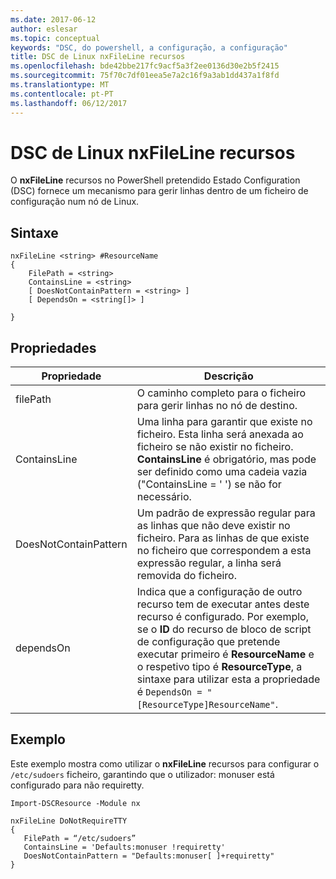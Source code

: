 ```yaml
---
ms.date: 2017-06-12
author: eslesar
ms.topic: conceptual
keywords: "DSC, do powershell, a configuração, a configuração"
title: DSC de Linux nxFileLine recursos
ms.openlocfilehash: bde42bbe217fc9acf5a3f2ee0136d30e2b5f2415
ms.sourcegitcommit: 75f70c7df01eea5e7a2c16f9a3ab1dd437a1f8fd
ms.translationtype: MT
ms.contentlocale: pt-PT
ms.lasthandoff: 06/12/2017
---
```

# <a name="dsc-for-linux-nxfileline-resource"></a>DSC de Linux nxFileLine recursos

O **nxFileLine** recursos no PowerShell pretendido Estado Configuration (DSC) fornece um mecanismo para gerir linhas dentro de um ficheiro de configuração num nó de Linux.

## <a name="syntax"></a>Sintaxe

```
nxFileLine <string> #ResourceName
{
    FilePath = <string>
    ContainsLine = <string>
    [ DoesNotContainPattern = <string> ]
    [ DependsOn = <string[]> ]

}
```

## <a name="properties"></a>Propriedades

|  Propriedade |  Descrição | 
|---|---|
| filePath| O caminho completo para o ficheiro para gerir linhas no nó de destino.| 
| ContainsLine| Uma linha para garantir que existe no ficheiro. Esta linha será anexada ao ficheiro se não existir no ficheiro. **ContainsLine** é obrigatório, mas pode ser definido como uma cadeia vazia ("ContainsLine = ' ') se não for necessário.| 
| DoesNotContainPattern| Um padrão de expressão regular para as linhas que não deve existir no ficheiro. Para as linhas de que existe no ficheiro que correspondem a esta expressão regular, a linha será removida do ficheiro.| 
| dependsOn | Indica que a configuração de outro recurso tem de executar antes deste recurso é configurado. Por exemplo, se o **ID** do recurso de bloco de script de configuração que pretende executar primeiro é **ResourceName** e o respetivo tipo é **ResourceType**, a sintaxe para utilizar esta a propriedade é `DependsOn = "[ResourceType]ResourceName"`.| 

## <a name="example"></a>Exemplo

Este exemplo mostra como utilizar o **nxFileLine** recursos para configurar o `/etc/sudoers` ficheiro, garantindo que o utilizador: monuser está configurado para não requiretty.

```
Import-DSCResource -Module nx 

nxFileLine DoNotRequireTTY
{
   FilePath = “/etc/sudoers”
   ContainsLine = 'Defaults:monuser !requiretty'
   DoesNotContainPattern = "Defaults:monuser[ ]+requiretty"
} 
```

